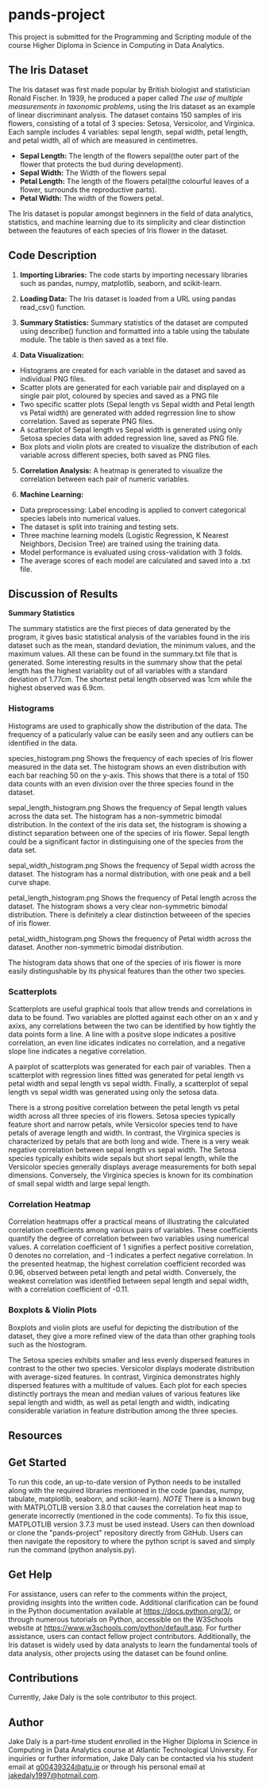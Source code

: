 # pands-project

This project is submitted for the Programming and Scripting module of the course Higher Diploma in Science in Computing in Data Analytics.

## The Iris Dataset

The Iris dataset was first made popular by British biologist and statistician Ronald Fischer. In 1939, he produced a paper called *The use of multiple measurements in taxonomic problems*, using the Iris dataset as an example of linear discriminant analysis. The dataset contains 150 samples of iris flowers, consisting of a total of 3 species: Setosa, Versicolor, and Virginica. Each sample includes 4 variables: sepal length, sepal width, petal length, and petal width, all of which are measured in centimetres.

* **Sepal Length:** The length of the flowers sepal(the outer part of the flower that protects the bud during development).
* **Sepal Width:** The Width of the flowers sepal
* **Petal Length:** The length of the flowers petal(the colourful leaves of a flower, surrounds the reproductive parts).
* **Petal Width:** The width of the flowers petal.

The Iris dataset is popular amongst beginners in the field of data analytics, statistics, and machine learning due to its simplicity and clear distinction between the feautures of each species of Iris flower in the dataset.



## Code Description

1. **Importing Libraries:** The code starts by importing necessary libraries such as pandas, numpy, matplotlib, seaborn, and scikit-learn.

2. **Loading Data:** The Iris dataset is loaded from a URL using pandas read_csv() function.

3. **Summary Statistics:** Summary statistics of the dataset are computed using describe() function and formatted into a table using the tabulate module. The table is then saved as a text file.

4. **Data Visualization:**

* Histograms are created for each variable in the dataset and saved as individual PNG files.
* Scatter plots are generated for each variable pair and displayed on a single pair plot, coloured by species and saved as a PNG file
* Two specific scatter plots (Sepal length vs Sepal width and Petal length vs Petal width) are generated with added regrression line to show correlation. Saved as seperate PNG files.
* A scatterplot of Sepal length vs Sepal width is generated using only Setosa species data with added regression line, saved as PNG file.
* Box plots and violin plots are created to visualize the distribution of each variable across different species, both saved as PNG files.

5. **Correlation Analysis:** A heatmap is generated to visualize the correlation between each pair of numeric variables.

6. **Machine Learning:**

* Data preprocessing: Label encoding is applied to convert categorical species labels into numerical values.
* The dataset is split into training and testing sets.
* Three machine learning models (Logistic Regression, K Nearest Neighbors, Decision Tree) are trained using the training data.
* Model performance is evaluated using cross-validation with 3 folds.
* The average scores of each model are calculated and saved into a .txt file.



## Discussion of Results

**Summary Statistics**

The summary statistics are the first pieces of data generated by the program, it gives basic statistical analysis of the variables found in the iris dataset such as the mean, standard deviation, the minimum values, and the maximum values. All these can be found in the summary.txt file that is generated. Some interesting results in the summary show that the petal length has the highest variablity out of all variables with a standard deviation of 1.77cm. The shortest petal length observed was 1cm while the highest observed was 6.9cm.

### Histograms ### 

Histograms are used to graphically show the distribution of the data. The frequency of a paticularly value can be easily seen and any outliers can be identified in the data.

species_histogram.png
Shows the frequency of each species of Iris flower measured in the data set. The histogram shows an even distribution with each bar reaching 50 on the y-axis. This shows that there is a total of 150 data counts with an even division over the three species found in the dataset.

sepal_length_histogram.png
Shows the frequency of Sepal length values across the data set. The histogram has a non-symmetric bimodal distribution. In the context of the iris data set, the histogram is showing a distinct separation between one of the species of iris flower. Sepal length could be a significant factor in distinguising one of the species from the data set.

sepal_width_histogram.png
Shows the frequency of Sepal width across the dataset. The histogram has a normal distribution, with one peak and a bell curve shape.

petal_length_histogram.png
Shows the frequency of Petal length across the dataset. The histogram shows a very clear non-symmetric bimodal distribution. There is definitely a clear distinction betweeen of the species of iris flower.

petal_width_histogram.png
Shows the frequency of Petal width across the dataset. Another non-symmetric bimodal distribution.

The histogram data shows that one of the species of iris flower is more easily distingushable by its physical features than the other two species.

### Scatterplots ###

Scatterplots are useful graphical tools that allow trends and correlations in data to be found. Two variables are plotted against each other on an x and y axixs, any correlations between the two can be identified by how tightly the data points form a line. A line with a positve slope indicates a positive correlation, an even line idicates indicates no correlation, and a negative slope line indicates a negative correlation.

A pairplot of scatterplots was generated for each pair of variables. Then a scatterplot with regression lines fitted was generated for petal length vs petal width and sepal length vs sepal width. Finally, a scatterplot of sepal length vs sepal width was generated using only the setosa data.

There is a strong positive correlation between the petal length vs petal width across all three species of iris flowers. Setosa species typically feature short and narrow petals, while Versicolor species tend to have petals of average length and width. In contrast, the Virginica species is characterized by petals that are both long and wide. There is a very weak negative correlation between sepal length vs sepal width. The Setosa species typically exhibits wide sepals but short sepal length, while the Versicolor species generally displays average measurements for both sepal dimensions. Conversely, the Virginica species is known for its combination of small sepal width and large sepal length.

### Correlation Heatmap ###

Correlation heatmaps offer a practical means of illustrating the calculated correlation coefficients among various pairs of variables. These coefficients quantify the degree of correlation between two variables using numerical values. A correlation coefficient of 1 signifies a perfect positive correlation, 0 denotes no correlation, and -1 indicates a perfect negative correlation. In the presented heatmap, the highest correlation coefficient recorded was 0.96, observed between petal length and petal width. Conversely, the weakest correlation was identified between sepal length and sepal width, with a correlation coefficient of -0.11.

### Boxplots & Violin Plots ###

Boxplots and violin plots are useful for depicting the distribution of the dataset, they give a more refined view of the data than other graphing tools such as the hiostogram.

The Setosa species exhibits smaller and less evenly dispersed features in contrast to the other two species. Versicolor displays moderate distribution with average-sized features. In contrast, Virginica demonstrates highly dispersed features with a multitude of values. Each plot for each species distinctly portrays the mean and median values of various features like sepal length and width, as well as petal length and width, indicating considerable variation in feature distribution among the three species.


## Resources



## Get Started

To run this code, an up-to-date version of Python needs to be installed along with the required libraries mentioned in the code (pandas, numpy, tabulate, matplotlib, seaborn, and scikit-learn). *NOTE* There is a known bug with MATPLOTLIB version 3.8.0 that causes the correlation heat map to generate incorrectly (mentioned in the code comments). To fix this issue, MATPLOTLIB version 3.7.3 must be used instead.  Users can then download or clone the "pands-project" repository directly from GitHub. Users can then navigate the repository to where the python script is saved and simply run the command (python analysis.py).


## Get Help

For assistance, users can refer to the comments within the project, providing insights into the written code. Additional clarification can be found in the Python documentation available at https://docs.python.org/3/, or through numerous tutorials on Python, accessible on the W3Schools website at https://www.w3schools.com/python/default.asp. For further assistance, users can contact fellow project contributors. Additionally, the Iris dataset is widely used by data analysts to learn the fundamental tools of data analysis, other projects using the dataset can be found online.

## Contributions

Currently, Jake Daly is the sole contributor to this project.


## Author

Jake Daly is a part-time student enrolled in the Higher Diploma in Science in Computing in Data Analytics course at Atlantic Technological University. For inquiries or further information, Jake Daly can be contacted via his student email at g00439324@atu.ie or through his personal email at jakedaly1997@hotmail.com.
